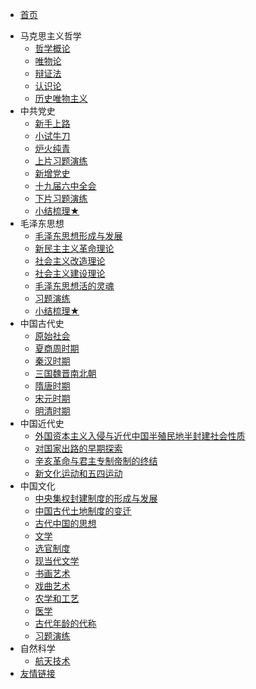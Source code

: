 <!-- 侧边导航栏 -->
* [首页](README)
<!-- 加一个斜杠在是寻找文件夹，不加斜杠是寻找文件 -->
* 马克思主义哲学
    * [哲学概论](mkszyzx/zxgl/)
    * [唯物论](mkszyzx/wwl/)
    * [辩证法](mkszyzx/bzf/)
    * [认识论](mkszyzx/rsl/)
    * [历史唯物主义](mkszyzx/lswwzy/)
* 中共党史
    * [新手上路](zgds/xssl/)
    * [小试牛刀](zgds/xsnd/)
    * [炉火纯青](zgds/lhcq/)
    * [上片习题演练](zgds/spxtyl/)
    * [新增党史](zgds/xzds/)
    * [十九届六中全会](zgds/sjjlzqh/)
    * [下片习题演练](zgds/xpxtyl/)
    * [小结梳理★](zgds/xjsl/)
* 毛泽东思想
    * [毛泽东思想形成与发展](mzdsx/mzdsxxcyfz/)
    * [新民主主义革命理论](mzdsx/xmzzygmll/)
    * [社会主义改造理论](mzdsx/shzygzll/)
    * [社会主义建设理论](mzdsx/shzyjsll/)
    * [毛泽东思想活的灵魂](mzdsx/mzdsxhdlh/)
    * [习题演练](mzdsx/xtyl/)
    * [小结梳理★](mzdsx/xjsl/)
* 中国古代史
    * [原始社会](zggds/yssh/)
    * [夏商周时期](zggds/xszsq/)
    * [秦汉时期](zggds/qhsq/)
    * [三国魏晋南北朝](zggds/sgwjnbc/)
    * [隋唐时期](zggds/stsq/)
    * [宋元时期](zggds/sysq/)
    * [明清时期](zggds/mqsq/)
* 中国近代史
    * [外国资本主义入侵与近代中国半殖民地半封建社会性质](zgjds/wgzbzyrqyjdzgbzmdbfjshxz/)
    * [对国家出路的早期探索](zgjds/dgjcldzqts/)
    * [辛亥革命与君主专制帝制的终结](zgjds/xhgmyjzzzdzdzj/)
    * [新文化运动和五四运动](zgjds/xwhydhwsyd/)
* 中国文化
    * [中央集权封建制度的形成与发展](zgwh/zyjqfjzddxcyfz/)
    * [中国古代土地制度的变迁](zgwh/zggdtdzddbq/)
    * [古代中国的思想](zgwh/gdzgdsx/)
    * [文学](zgwh/wx/)
    * [选官制度](zgwh/xgzd/)
    * [现当代文学](zgwh/xddwx/)
    * [书画艺术](zgwh/shys/)
    * [戏曲艺术](zgwh/xqys/)
    * [农学和工艺](zgwh/nxhgy/)
    * [医学](zgwh/yx/)
    * [古代年龄的代称](zgwh/gdnldbc/)
    * [习题演练](zgwh/xtyl/)
* 自然科学
    * [航天技术](zrkx/zrkx1/)
* [友情链接](/guide)